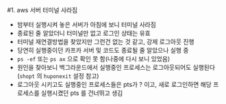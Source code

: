 #1. aws 서버 터미널 사라짐
 - 밤부터 실행시켜 놓은 서버가 아침에 보니 터미널 사라짐
 - 종료된 줄 알았더니 터미널만 없고 로그인 상태는 유효
 - 터미널 재연결방법을 찾았지만 그런건 없는 것 같고, 강제 로그아웃 진행
 - 당연히 실행중이던 카프카 서버 및 코드도 종료될 줄 알았으나 실행 중
 - `ps -ef` 또는 `ps ax` 으로 확인 못 함(나중에 다시 보니 있었음)
 - 원인을 찾아보니 백그라운드에서 실행중인 프로세스는 로그아웃되어도 실행된다(`shopt` 의 `huponexit` 설정 참고)
 - 로그아웃 시키고도 실행중인 프로세스들은 pts가 ? 이고, 새로 로그인하면 해당 프로세스를 실행시켰던 pts 를 건너뛰고 생김